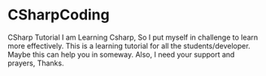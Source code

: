 # CSharpCoding
CSharp Tutorial I am Learning Csharp, So I put myself in challenge to learn more effectively. This is a learning tutorial for all the students/developer. Maybe this can help you in someway. Also, I need your support and prayers, Thanks.
